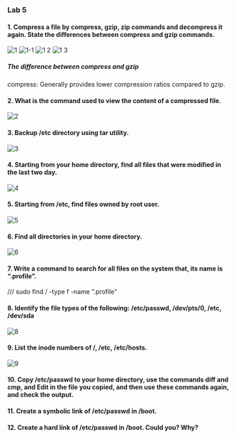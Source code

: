 ### Lab 5
#### 1. Compress a file by compress, gzip, zip commands and decompress it again. State the differences between compress and gzip commands.
![1](https://github.com/menna-abdallah/Linux/assets/139376864/77d6f5e6-4494-4a8e-b75c-9d033029465d)
![1-1](https://github.com/menna-abdallah/Linux/assets/139376864/c0d4e24a-70c4-417f-9d8b-e1ce4b938805)
![1 2](https://github.com/menna-abdallah/Linux/assets/139376864/55ee2b04-a8d0-4c81-af41-1cefc5f73dc5)
![1 3](https://github.com/menna-abdallah/Linux/assets/139376864/50393281-0f6a-4641-99ab-0ae75f301f7f)
##### The difference between compress and gzip
compress: Generally provides lower compression ratios compared to gzip.
#### 2. What is the command used to view the content of a compressed file.
![2](https://github.com/menna-abdallah/Linux/assets/139376864/7a2402b0-b41a-40c4-9717-36df8a6ef90e)
#### 3. Backup /etc directory using tar utility.
![3](https://github.com/menna-abdallah/Linux/assets/139376864/46deb8c6-195d-4090-addf-89af4706eece)
#### 4. Starting from your home directory, find all files that were modified in the last two day.
![4](https://github.com/menna-abdallah/Linux/assets/139376864/62320fea-aabd-4f35-8129-1954fe0fca27)
#### 5. Starting from /etc, find files owned by root user.
![5](https://github.com/menna-abdallah/Linux/assets/139376864/1b7f7569-6c6d-4930-8047-65a583b415a1)
#### 6. Find all directories in your home directory.
![6](https://github.com/menna-abdallah/Linux/assets/139376864/52501fee-dc0b-434e-9672-30580eeeca4e)
#### 7. Write a command to search for all files on the system that, its name is “.profile”.
 /// sudo find / -type f -name ".profile" 
#### 8. Identify the file types of the following: /etc/passwd, /dev/pts/0, /etc, /dev/sda
![8](https://github.com/menna-abdallah/Linux/assets/139376864/c6eb1de7-d8fe-4c32-8131-8441d938499a)
#### 9. List the inode numbers of /, /etc, /etc/hosts.
![9](https://github.com/menna-abdallah/Linux/assets/139376864/19cd2a2d-10c7-4933-a965-2110396dd4b2)
#### 10. Copy /etc/passwd to your home directory, use the commands diff and cmp, and Edit in the file you copied, and then use these commands again, and check the output.

#### 11. Create a symbolic link of /etc/passwd in /boot.

#### 12. Create a hard link of /etc/passwd in /boot. Could you? Why?
